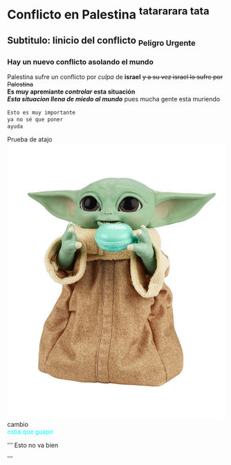# Conflicto en Palestina <sup> tatararara tata</sup>

## Subtitulo: Iinicio del conflicto <sub>Peligro Urgente</sub>

### Hay un nuevo conflicto asolando el mundo
Palestina sufre un conflicto por _culpa_ de **israel**  ~~y a su vez israel lo sufre por Palestina~~   
**Es muy apremiante _controlar_ esta situación**  
***Esta situacion llena de miedo al mundo***
pues mucha gente esta muriendo  
```
Esto es muy importante
ya no sé que poner
ayuda
```

Prueba de atajo
![baby Yoda](./img/baby-yoda-animatronic-22-cm-star-wars-.jpg)
cambio  
<c1 style ="color:cyan">ostia que guapo</c1>  

'''
Esto no va bien

'''